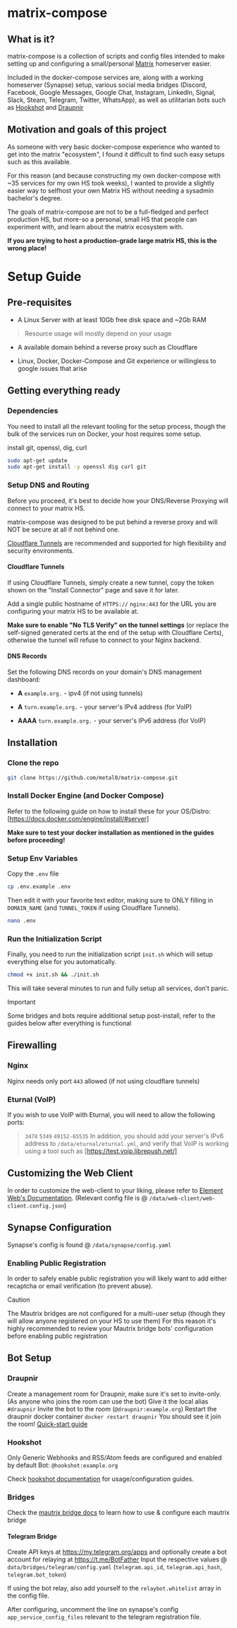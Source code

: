 # matrix-compose

## What is it?

matrix-compose is a collection of scripts and config files intended to make setting up and configuring a small/personal [Matrix](https://matrix.org/) homeserver easier.


Included in the docker-compose services are, along with a working homeserver (Synapse) setup, various social media bridges (Discord, Facebook, Google Messages, Google Chat, Instagram, LinkedIn, Signal, Slack, Steam, Telegram, Twitter, WhatsApp), as well as utilitarian bots such as [Hookshot](https://github.com/matrix-org/matrix-hookshot) and [Draupnir](https://github.com/the-draupnir-project/Draupnir)

## Motivation and goals of this project

As someone with very basic docker-compose experience who wanted to get into the matrix "ecosystem", I found it difficult to find such easy setups such as this available.

For this reason (and because constructing my own docker-compose with ~35 services for my own HS took weeks), I wanted to provide a slightly easier way to selfhost your own Matrix HS without needing a sysadmin bachelor's degree.


The goals of matrix-compose are not to be a full-fledged and perfect production HS, but more-so a personal, small HS that people can experiment with, and learn about the matrix ecosystem with.

**If you are trying to host a production-grade large matrix HS, this is the wrong place!**



# Setup Guide

## Pre-requisites

* A Linux Server with at least 10Gb free disk space and ~2Gb RAM
> Resource usage will mostly depend on your usage

* A available domain behind a reverse proxy such as Cloudflare

* Linux, Docker, Docker-Compose and Git experience or willingless to google issues that arise



## Getting everything ready


### Dependencies

You need to install all the relevant tooling for the setup process, though the bulk of the services run on Docker, your host requires some setup.

install git, openssl, dig, curl
```sh
sudo apt-get update
sudo apt-get install -y openssl dig curl git
```

### Setup DNS and Routing

Before you proceed, it's best to decide how your DNS/Reverse Proxying will connect to your matrix HS.

matrix-compose was designed to be put behind a reverse proxy and will NOT be secure at all if not behind one.

[Cloudflare Tunnels](https://www.cloudflare.com/products/tunnel/) are recommended and supported for high flexibility and security environments.

#### Cloudflare Tunnels

If using Cloudflare Tunnels, simply create a new tunnel, copy the token shown on the "Install Connector" page and save it for later.

Add a single public hostname of `HTTPS://` `nginx:443` for the URL you are configuring your matrix HS to be available at.

__**Make sure to enable "No TLS Verify" on the tunnel settings**__ (or replace the self-signed generated certs at the end of the setup with Cloudflare Certs), otherwise the tunnel will refuse to connect to your Nginx backend.

#### DNS Records

Set the following DNS records on your domain's DNS management dashboard:

* **A** `example.org.` - ipv4 (if not using tunnels)

* **A** `turn.example.org.` - your server's IPv4 address (for VoIP)

* **AAAA** `turn.example.org.` - your server's IPv6 address (for VoIP)




## Installation

### Clone the repo

```sh
git clone https://github.com/metal0/matrix-compose.git
```

### Install Docker Engine (and Docker Compose)


Refer to the following guide on how to install these for your OS/Distro:
[https://docs.docker.com/engine/install/#server]

__Make sure to test your docker installation as mentioned in the guides before proceeding!__

### Setup Env Variables

Copy the `.env` file
```sh
cp .env.example .env
```


Then edit it with your favorite text editor, making sure to ONLY filling in `DOMAIN_NAME` (and `TUNNEL_TOKEN` if using Cloudflare Tunnels).
```bash
nano .env
```

### Run the Initialization Script

Finally, you need to run the initialization script `init.sh` which will setup everything else for you automatically.


```bash
chmod +x init.sh && ./init.sh
```

This will take several minutes to run and fully setup all services, don't panic.

> [!IMPORTANT]
> Some bridges and bots require additional setup post-install, refer to the guides below after everything is functional



## Firewalling

### Nginx

Nginx needs only port `443` allowed (if not using cloudflare tunnels)

### Eturnal (VoIP)

If you wish to use VoIP with Eturnal, you will need to allow the following ports:
> `3478`
> `5349`
> `49152-65535`
In addition, you should add your server's IPv6 address to `/data/eturnal/eturnal.yml`, and verify that VoIP is working using a tool such as [https://test.voip.librepush.net/]


## Customizing the Web Client

In order to customize the web-client to your liking, please refer to [Element Web's Documentation](https://github.com/vector-im/element-web/blob/develop/docs/config.md).
(Relevant config file is @ `/data/web-client/web-client.config.json`)

## Synapse Configuration

Synapse's config is found @ `/data/synapse/config.yaml`

### Enabling Public Registration

In order to safely enable public registration you will likely want to add either recaptcha or email verification (to prevent abuse).

> [!CAUTION]
> The Mautrix bridges are not configured for a multi-user setup (though they will allow anyone registered on your HS to use them)
> For this reason it's highly recommended to review your Mautrix bridge bots' configuration before enabling public registration


## Bot Setup

### Draupnir


Create a management room for Draupnir, make sure it's set to invite-only. (As anyone who joins the room can use the bot)
Give it the local alias `#draupnir`
Invite the bot to the room (`@draupnir:example.org`)
Restart the draupnir docker container `docker restart draupnir`
You should see it join the room!
[Quick-start guide](https://github.com/the-draupnir-project/Draupnir#quickstart-guide)


### Hookshot


Only Generic Webhooks and RSS/Atom feeds are configured and enabled by default
Bot: `@hookshot:example.org`

Check [hookshot documentation](https://matrix-org.github.io/matrix-hookshot/latest/hookshot.html) for usage/configuration guides.


### Bridges

Check the [mautrix bridge docs](https://docs.mau.fi/bridges/) to learn how to use & configure each mautrix bridge


#### Telegram Bridge

Create API keys at https://my.telegram.org/apps and optionally create a bot account for relaying at https://t.me/BotFather
Input the respective values @ `data/bridges/telegram/config.yaml` (`telegram.api_id`, `telegram.api_hash`, `telegram.bot_token`)

If using the bot relay, also add yourself to the `relaybot.whitelist` array in the config file.

After configuring, uncomment the line on synapse's config `app_service_config_files` relevant to the telegram registration file.
